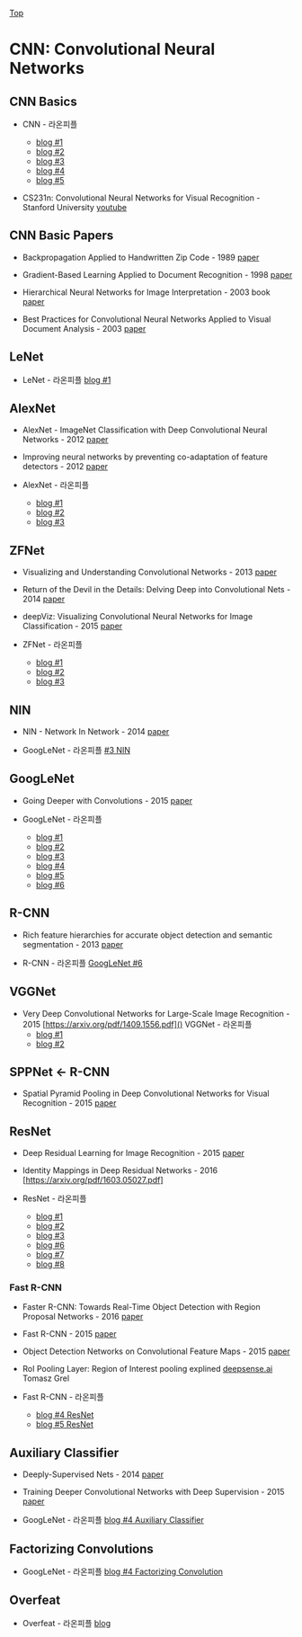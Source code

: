 [Top](index.md)

# CNN: Convolutional Neural Networks

## CNN Basics

* CNN - 라온피플
  * [blog #1](https://laonple.blog.me/220811172205)
  * [blog #2](https://laonple.blog.me/220594258301)
  * [blog #3](https://laonple.blog.me/220608018546)
  * [blog #4](https://laonple.blog.me/220623406512)
  * [blog #5](https://laonple.blog.me/220624485850)

* CS231n: Convolutional Neural Networks for Visual Recognition - Stanford University [youtube](https://www.youtube.com/playlist?list=PL3FW7Lu3i5JvHM8ljYj-zLfQRF3EO8sYv)


## CNN Basic Papers

* Backpropagation Applied to Handwritten Zip Code - 1989 [paper](http://yann.lecun.com/exdb/publis/pdf/lecun-89e.pdf)

* Gradient-Based Learning Applied to Document Recognition - 1998 [paper](http://yann.lecun.com/exdb/publis/pdf/lecun-98.pdf)

* Hierarchical Neural Networks for Image Interpretation - 2003 book [paper](https://www.ais.uni-bonn.de/books/LNCS2766.pdf)

* Best Practices for Convolutional Neural Networks Applied to Visual Document Analysis - 2003 [paper](https://pdfs.semanticscholar.org/7b1c/c19dec9289c66e7ab45e80e8c42273509ab6.pdf)



## LeNet

* LeNet - 라온피플 [blog #1](https://laonple.blog.me/220648539191)



## AlexNet

* AlexNet - ImageNet Classification with Deep Convolutional Neural Networks - 2012 [paper](https://papers.nips.cc/paper/4824-imagenet-classification-with-deep-convolutional-neural-networks.pdf) 

* Improving neural networks by preventing co-adaptation of feature detectors - 2012 [paper](https://arxiv.org/pdf/1207.0580.pdf)

* AlexNet - 라온피플
  * [blog #1](https://laonple.blog.me/220654387455)
  * [blog #2](https://laonple.blog.me/220662317927)
  * [blog #3](https://laonple.blog.me/220667260878)



## ZFNet

* Visualizing and Understanding Convolutional Networks - 2013 [paper](https://arxiv.org/pdf/1311.2901.pdf)

* Return of the Devil in the Details: Delving Deep into Convolutional Nets - 2014 [paper](https://arxiv.org/pdf/1405.3531.pdf)

* deepViz: Visualizing Convolutional Neural Networks for Image Classification - 2015 [paper](http://vis.berkeley.edu/courses/cs294-10-fa13/wiki/images/f/fd/DeepVizPaper.pdf)

* ZFNet - 라온피플
  * [blog #1](https://laonple.blog.me/220673615573)
  * [blog #2](https://arxiv.org/pdf/1405.3531.pdf)
  * [blog #3](https://laonple.blog.me/220680023908)



## NIN

* NIN - Network In Network - 2014 [paper](https://arxiv.org/pdf/1312.4400.pdf)

* GoogLeNet - 라온피플 [#3 NIN](https://laonple.blog.me/220704822964)



## GoogLeNet

* Going Deeper with Convolutions - 2015 [paper](https://www.cs.unc.edu/~wliu/papers/GoogLeNet.pdf)

* GoogLeNet - 라온피플
  * [blog #1](https://laonple.blog.me/220686328027)
  * [blog #2](https://laonple.blog.me/220692793375)
  * [blog #3](https://laonple.blog.me/220704822964)
  * [blog #4](https://laonple.blog.me/220710707354)
  * [blog #5](https://laonple.blog.me/220716782369)
  * [blog #6](https://laonple.blog.me/220731472214)



## R-CNN

* Rich feature hierarchies for accurate object detection and semantic segmentation - 2013 [paper](https://arxiv.org/pdf/1311.2524.pdf)

* R-CNN - 라온피플 [GoogLeNet #6](https://laonple.blog.me/220731472214)



## VGGNet

* Very Deep Convolutional Networks for Large-Scale Image Recognition - 2015 [https://arxiv.org/pdf/1409.1556.pdf]()
VGGNet - 라온피플
  * [blog #1](https://laonple.blog.me/220738560542)
  * [blog #2](https://laonple.blog.me/220749876381)



## SPPNet <- R-CNN

* Spatial Pyramid Pooling in Deep Convolutional Networks for Visual Recognition - 2015 [paper](https://arxiv.org/pdf/1406.4729.pdf)



## ResNet

* Deep Residual Learning for Image Recognition - 2015 [paper](https://arxiv.org/abs/1512.03385)

* Identity Mappings in Deep Residual Networks - 2016 [https://arxiv.org/pdf/1603.05027.pdf]

* ResNet - 라온피플
  * [blog #1](https://laonple.blog.me/220761052425)
  * [blog #2](https://laonple.blog.me/220764986252)
  * [blog #3](https://laonple.blog.me/220770760226)
  * [blog #6](https://laonple.blog.me/220788549910)
  * [blog #7](https://laonple.blog.me/220793640991)
  * [blog #8](https://laonple.blog.me/220800190798)



### Fast R-CNN

* Faster R-CNN: Towards Real-Time Object Detection with Region Proposal Networks - 2016 [paper](https://arxiv.org/pdf/1506.01497.pdf)

* Fast R-CNN - 2015 [paper](https://arxiv.org/pdf/1504.08083.pdf)

* Object Detection Networks on Convolutional Feature Maps - 2015 [paper](https://arxiv.org/pdf/1504.06066.pdf)

* RoI Pooling Layer: Region of Interest pooling explined [deepsense.ai](https://blog.deepsense.ai/region-of-interest-pooling-explained/) Tomasz Grel

* Fast R-CNN - 라온피플
  * [blog #4 ResNet](https://laonple.blog.me/220776743537)
  * [blog #5 ResNet](https://laonple.blog.me/220782324594)



## Auxiliary Classifier

* Deeply-Supervised Nets - 2014 [paper](https://arxiv.org/pdf/1409.5185.pdf)

* Training Deeper Convolutional Networks with Deep Supervision - 2015 [paper](https://arxiv.org/abs/1505.02496)

* GoogLeNet - 라온피플 [blog #4 Auxiliary Classifier](https://laonple.blog.me/220710707354)



## Factorizing Convolutions

* GoogLeNet - 라온피플 [blog #4 Factorizing Convolution](https://laonple.blog.me/220710707354)



## Overfeat

* Overfeat - 라온피플 [blog](https://laonple.blog.me/220752877630)
